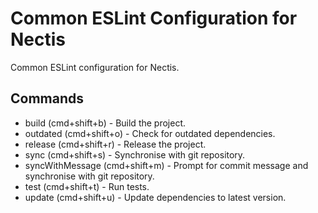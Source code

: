 # Common ESLint Configuration for Nectis

Common ESLint configuration for Nectis.

## Commands

- build (cmd+shift+b) - Build the project.
- outdated (cmd+shift+o) - Check for outdated dependencies.
- release (cmd+shift+r) - Release the project.
- sync (cmd+shift+s) - Synchronise with git repository.
- syncWithMessage (cmd+shift+m) - Prompt for commit message and synchronise with git repository.
- test (cmd+shift+t) - Run tests.
- update (cmd+shift+u) - Update dependencies to latest version.

